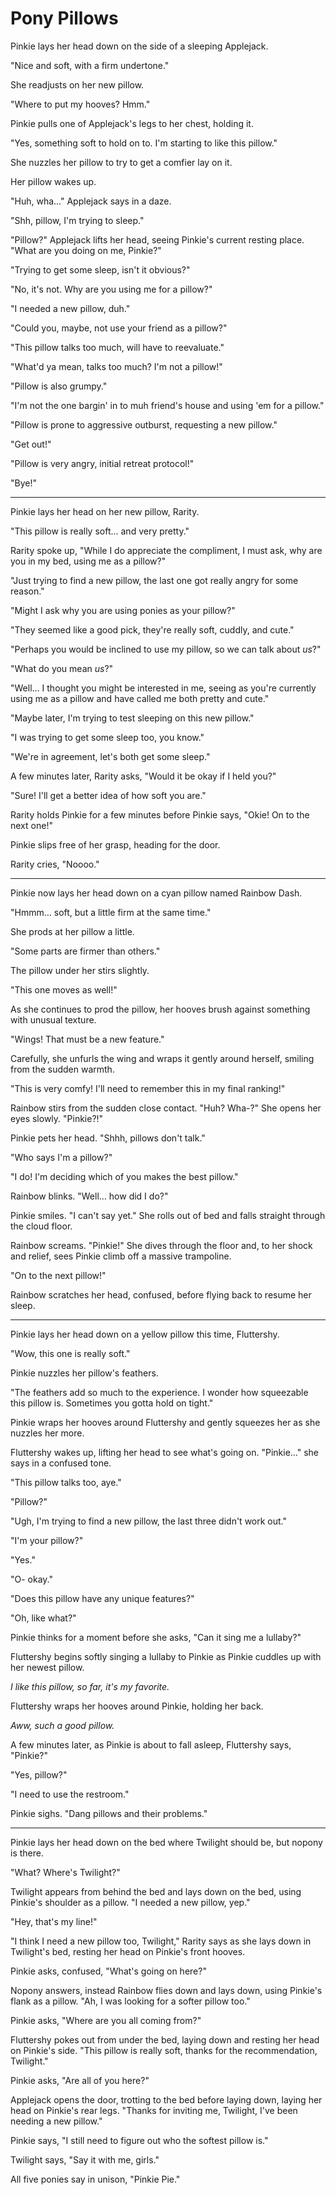 # Pony Pillows

Pinkie lays her head down on the side of a sleeping Applejack.

"Nice and soft, with a firm undertone."

She readjusts on her new pillow.

"Where to put my hooves? Hmm."

Pinkie pulls one of Applejack's legs to her chest, holding it.

"Yes, something soft to hold on to. I'm starting to like this pillow."

She nuzzles her pillow to try to get a comfier lay on it.

Her pillow wakes up.

"Huh, wha…" Applejack says in a daze.

"Shh, pillow, I'm trying to sleep."

"Pillow?" Applejack lifts her head, seeing Pinkie's current resting place. "What are you doing on me, Pinkie?"

"Trying to get some sleep, isn't it obvious?"

"No, it's not. Why are you using me for a pillow?"

"I needed a new pillow, duh."

"Could you, maybe, not use your friend as a pillow?"

"This pillow talks too much, will have to reevaluate."

"What'd ya mean, talks too much? I'm not a pillow!"

"Pillow is also grumpy."

"I'm not the one bargin' in to muh friend's house and using 'em for a pillow."

"Pillow is prone to aggressive outburst, requesting a new pillow."

"Get out!"

"Pillow is very angry, initial retreat protocol!"

"Bye!"

***

Pinkie lays her head on her new pillow, Rarity.

"This pillow is really soft… and very pretty."

Rarity spoke up, "While I do appreciate the compliment, I must ask, why are you in my bed, using me as a pillow?"

"Just trying to find a new pillow, the last one got really angry for some reason."

"Might I ask why you are using ponies as your pillow?"

"They seemed like a good pick, they're really soft, cuddly, and cute."

"Perhaps you would be inclined to use my pillow, so we can talk about *us*?"

"What do you mean *us*?"

"Well… I thought you might be interested in me, seeing as you're currently using me as a pillow and have called me both pretty and cute."

"Maybe later, I'm trying to test sleeping on this new pillow."

"I was trying to get some sleep too, you know."

"We're in agreement, let's both get some sleep."

A few minutes later, Rarity asks, "Would it be okay if I held you?"

"Sure! I'll get a better idea of how soft you are."

Rarity holds Pinkie for a few minutes before Pinkie says, "Okie! On to the next one!"

Pinkie slips free of her grasp, heading for the door.

Rarity cries, "Noooo."

***

Pinkie now lays her head down on a cyan pillow named Rainbow Dash.

"Hmmm… soft, but a little firm at the same time."

She prods at her pillow a little.

"Some parts are firmer than others."

The pillow under her stirs slightly.

"This one moves as well!"

As she continues to prod the pillow, her hooves brush against something with unusual texture.

"Wings! That must be a new feature."

Carefully, she unfurls the wing and wraps it gently around herself, smiling from the sudden warmth.

"This is very comfy! I'll need to remember this in my final ranking!"

Rainbow stirs from the sudden close contact. "Huh? Wha-?" She opens her eyes slowly. "Pinkie?!"

Pinkie pets her head. "Shhh, pillows don't talk."

"Who says I'm a pillow?"

"I do! I'm deciding which of you makes the best pillow."

Rainbow blinks. "Well… how did I do?"

Pinkie smiles. "I can't say yet." She rolls out of bed and falls straight through the cloud floor.

Rainbow screams. "Pinkie!" She dives through the floor and, to her shock and relief, sees Pinkie climb off a massive trampoline.

"On to the next pillow!"

Rainbow scratches her head, confused, before flying back to resume her sleep.

***

Pinkie lays her head down on a yellow pillow this time, Fluttershy.

"Wow, this one is really soft."

Pinkie nuzzles her pillow's feathers.

"The feathers add so much to the experience. I wonder how squeezable this pillow is. Sometimes you gotta hold on tight."

Pinkie wraps her hooves around Fluttershy and gently squeezes her as she nuzzles her more.

Fluttershy wakes up, lifting her head to see what's going on. "Pinkie…" she says in a confused tone.

"This pillow talks too, aye."

"Pillow?"

"Ugh, I'm trying to find a new pillow, the last three didn't work out."

"I'm your pillow?"

"Yes."

"O- okay."

"Does this pillow have any unique features?"

"Oh, like what?"

Pinkie thinks for a moment before she asks, "Can it sing me a lullaby?"

Fluttershy begins softly singing a lullaby to Pinkie as Pinkie cuddles up with her newest pillow.

*I like this pillow, so far, it's my favorite.*

Fluttershy wraps her hooves around Pinkie, holding her back.

*Aww, such a good pillow.*

A few minutes later, as Pinkie is about to fall asleep, Fluttershy says, "Pinkie?"

"Yes, pillow?"

"I need to use the restroom."

Pinkie sighs. "Dang pillows and their problems."

***

Pinkie lays her head down on the bed where Twilight should be, but nopony is there.

"What? Where's Twilight?"

Twilight appears from behind the bed and lays down on the bed, using Pinkie's shoulder as a pillow. "I needed a new pillow, yep."

"Hey, that's my line!"

"I think I need a new pillow too, Twilight," Rarity says as she lays down in Twilight's bed, resting her head on Pinkie's front hooves.

Pinkie asks, confused, "What's going on here?"

Nopony answers, instead Rainbow flies down and lays down, using Pinkie's flank as a pillow. "Ah, I was looking for a softer pillow too."

Pinkie asks, "Where are you all coming from?"

Fluttershy pokes out from under the bed, laying down and resting her head on Pinkie's side. "This pillow is really soft, thanks for the recommendation, Twilight."

Pinkie asks, "Are all of you here?"

Applejack opens the door, trotting to the bed before laying down, laying her head on Pinkie's rear legs. "Thanks for inviting me, Twilight, I've been needing a new pillow."

Pinkie says, "I still need to figure out who the softest pillow is."

Twilight says, "Say it with me, girls."

All five ponies say in unison, "Pinkie Pie."
